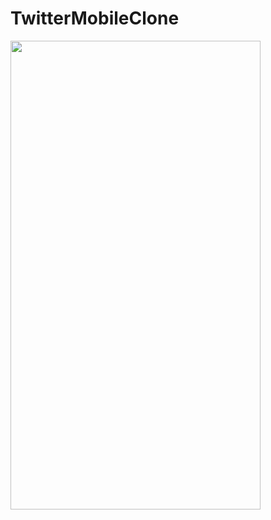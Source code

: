 # TwitterMobileClone

<img src="https://erenberkay.herokuapp.com/assets/twitterapp.png" width="400" height="750" />
